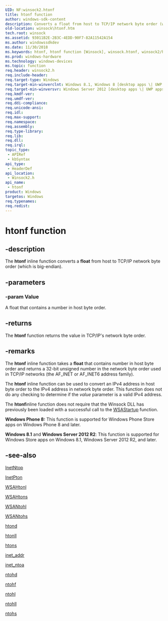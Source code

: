 ```yaml
---
UID: NF:winsock2.htonf
title: htonf function
author: windows-sdk-content
description: Converts a float from host to TCP/IP network byte order (which is big-endian).
old-location: winsock\htonf.htm
tech.root: winsock
ms.assetid: 93011B2E-2B3C-4EDD-90F7-82A11542A154
ms.author: windowssdkdev
ms.date: 11/30/2018
ms.keywords: htonf, htonf function [Winsock], winsock.htonf, winsock2/htonf
ms.prod: windows-hardware
ms.technology: windows-devices
ms.topic: function
req.header: winsock2.h
req.include-header: 
req.target-type: Windows
req.target-min-winverclnt: Windows 8.1, Windows 8 [desktop apps \| UWP apps]
req.target-min-winversvr: Windows Server 2012 [desktop apps \| UWP apps]
req.kmdf-ver: 
req.umdf-ver: 
req.ddi-compliance: 
req.unicode-ansi: 
req.idl: 
req.max-support: 
req.namespace: 
req.assembly: 
req.type-library: 
req.lib: 
req.dll: 
req.irql: 
topic_type:
 - APIRef
 - kbSyntax
api_type:
 - HeaderDef
api_location:
 - Winsock2.h
api_name:
 - htonf
product: Windows
targetos: Windows
req.typenames: 
req.redist: 
---
```


# htonf function


## -description


The 
<b>htonf</b> inline function converts a <b>float</b> from host to TCP/IP network byte order (which is big-endian).


## -parameters




### -param Value

A float that contains a number in host byte order.


## -returns



The 
<b>htonf</b> function returns the value in TCP/IP's network byte order.




## -remarks



The 
<b>htonf</b> inline function takes a <b>float</b> that contains number in host byte order and returns a 32-bit unsigned number in the network byte order used in TCP/IP networks (the AF_INET or AF_INET6 address family).

The 
<b>htonf</b> inline function can be used to convert an IPv4 address in host byte order to the IPv4 address in network byte order. This function does not do any checking to determine if the <i>value</i> parameter is a valid IPv4 address.

The <b>htonf</b>inline function does not require that the Winsock DLL has previously been loaded with a successful 
call to the <a href="https://msdn.microsoft.com/08299592-867c-491d-9769-d16602133659">WSAStartup</a> function.

<b>Windows Phone 8:</b> This function is supported for Windows Phone Store apps on Windows Phone 8 and later.

<b>Windows 8.1</b> and <b>Windows Server 2012 R2</b>: This function is supported for Windows Store apps on Windows 8.1, Windows Server 2012 R2, and later.




## -see-also




<a href="https://msdn.microsoft.com/1e26b88c-808f-4807-8641-e5c6b10853ad">InetNtop</a>



<a href="https://msdn.microsoft.com/d0705997-0dc7-443b-a43f-611301cc9169">InetPton</a>



<a href="https://msdn.microsoft.com/33512f49-d576-4439-ad8d-5c87387d6214">WSAHtonl</a>



<a href="https://msdn.microsoft.com/95fb103b-f7dd-4fa4-bf68-ed8e87cdd96b">WSAHtons</a>



<a href="https://msdn.microsoft.com/7e3b42eb-3b93-459f-828a-c19e277882c7">WSANtohl</a>



<a href="https://msdn.microsoft.com/0a4bc3a9-9919-4dcb-8a37-af37e0243c8f">WSANtohs</a>



<a href="https://msdn.microsoft.com/DEC42B75-F637-4CD5-B42F-4F59D1516BB9">htond</a>



<a href="https://msdn.microsoft.com/3155C55D-681E-4D6D-9DFF-219465F04E4A">htonll</a>



<a href="https://msdn.microsoft.com/3dae2655-2b3c-41d9-9650-125ac393d64a">htons</a>



<a href="https://msdn.microsoft.com/7d6df658-9d83-45c7-97e7-b2a016a73847">inet_addr</a>



<a href="https://msdn.microsoft.com/01cd32e7-a01d-40e8-afb5-69223d643a0e">inet_ntoa</a>



<a href="https://msdn.microsoft.com/00176446-517B-40B8-AF9A-D61B5B033AE1">ntohd</a>



<a href="https://msdn.microsoft.com/FD98AE9D-C753-479C-BF44-7495B3B5C953">ntohf</a>



<a href="https://msdn.microsoft.com/04673bef-22c6-424f-a5ae-689fb648b54e">ntohl</a>



<a href="https://msdn.microsoft.com/90C582C4-01C4-4D8B-8AD6-F65F96DABA7E">ntohll</a>



<a href="https://msdn.microsoft.com/9946df13-3b40-4bcb-91ca-10684b3fc9a5">ntohs</a>
 

 

